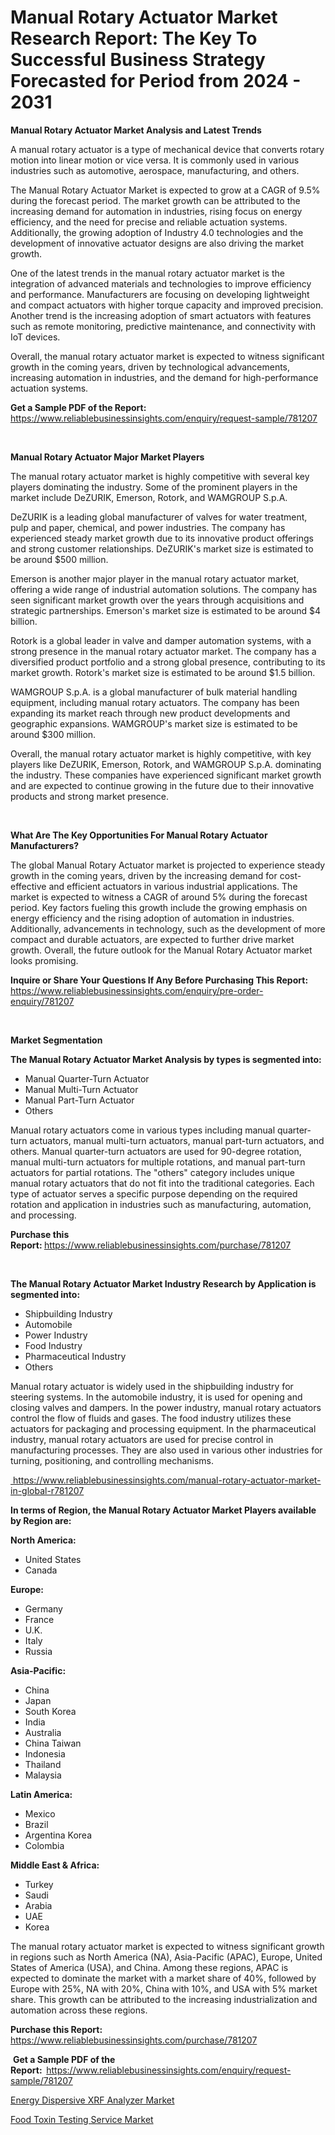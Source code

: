 <p><h1>Manual Rotary Actuator Market Research Report: The Key To Successful Business Strategy Forecasted for Period from 2024 - 2031</h1></p><p><strong>Manual Rotary Actuator Market Analysis and Latest Trends</strong></p>
<p><p>A manual rotary actuator is a type of mechanical device that converts rotary motion into linear motion or vice versa. It is commonly used in various industries such as automotive, aerospace, manufacturing, and others.</p><p>The Manual Rotary Actuator Market is expected to grow at a CAGR of 9.5% during the forecast period. The market growth can be attributed to the increasing demand for automation in industries, rising focus on energy efficiency, and the need for precise and reliable actuation systems. Additionally, the growing adoption of Industry 4.0 technologies and the development of innovative actuator designs are also driving the market growth.</p><p>One of the latest trends in the manual rotary actuator market is the integration of advanced materials and technologies to improve efficiency and performance. Manufacturers are focusing on developing lightweight and compact actuators with higher torque capacity and improved precision. Another trend is the increasing adoption of smart actuators with features such as remote monitoring, predictive maintenance, and connectivity with IoT devices.</p><p>Overall, the manual rotary actuator market is expected to witness significant growth in the coming years, driven by technological advancements, increasing automation in industries, and the demand for high-performance actuation systems.</p></p>
<p><strong>Get a Sample PDF of the Report:&nbsp;</strong> <a href="https://www.reliablebusinessinsights.com/enquiry/request-sample/781207">https://www.reliablebusinessinsights.com/enquiry/request-sample/781207</a></p>
<p>&nbsp;</p>
<p><strong>Manual Rotary Actuator Major Market Players</strong></p>
<p><p>The manual rotary actuator market is highly competitive with several key players dominating the industry. Some of the prominent players in the market include DeZURIK, Emerson, Rotork, and WAMGROUP S.p.A.</p><p>DeZURIK is a leading global manufacturer of valves for water treatment, pulp and paper, chemical, and power industries. The company has experienced steady market growth due to its innovative product offerings and strong customer relationships. DeZURIK's market size is estimated to be around $500 million.</p><p>Emerson is another major player in the manual rotary actuator market, offering a wide range of industrial automation solutions. The company has seen significant market growth over the years through acquisitions and strategic partnerships. Emerson's market size is estimated to be around $4 billion.</p><p>Rotork is a global leader in valve and damper automation systems, with a strong presence in the manual rotary actuator market. The company has a diversified product portfolio and a strong global presence, contributing to its market growth. Rotork's market size is estimated to be around $1.5 billion.</p><p>WAMGROUP S.p.A. is a global manufacturer of bulk material handling equipment, including manual rotary actuators. The company has been expanding its market reach through new product developments and geographic expansions. WAMGROUP's market size is estimated to be around $300 million.</p><p>Overall, the manual rotary actuator market is highly competitive, with key players like DeZURIK, Emerson, Rotork, and WAMGROUP S.p.A. dominating the industry. These companies have experienced significant market growth and are expected to continue growing in the future due to their innovative products and strong market presence.</p></p>
<p>&nbsp;</p>
<p><strong>What Are The Key Opportunities For Manual Rotary Actuator Manufacturers?</strong></p>
<p><p>The global Manual Rotary Actuator market is projected to experience steady growth in the coming years, driven by the increasing demand for cost-effective and efficient actuators in various industrial applications. The market is expected to witness a CAGR of around 5% during the forecast period. Key factors fueling this growth include the growing emphasis on energy efficiency and the rising adoption of automation in industries. Additionally, advancements in technology, such as the development of more compact and durable actuators, are expected to further drive market growth. Overall, the future outlook for the Manual Rotary Actuator market looks promising.</p></p>
<p><strong>Inquire or Share Your Questions If Any Before Purchasing This Report:</strong> <a href="https://www.reliablebusinessinsights.com/enquiry/pre-order-enquiry/781207">https://www.reliablebusinessinsights.com/enquiry/pre-order-enquiry/781207</a></p>
<p>&nbsp;</p>
<p><strong>Market Segmentation</strong></p>
<p><strong>The Manual Rotary Actuator Market Analysis by types is segmented into:</strong></p>
<p><ul><li>Manual Quarter-Turn Actuator</li><li>Manual Multi-Turn Actuator</li><li>Manual Part-Turn Actuator</li><li>Others</li></ul></p>
<p><p>Manual rotary actuators come in various types including manual quarter-turn actuators, manual multi-turn actuators, manual part-turn actuators, and others. Manual quarter-turn actuators are used for 90-degree rotation, manual multi-turn actuators for multiple rotations, and manual part-turn actuators for partial rotations. The "others" category includes unique manual rotary actuators that do not fit into the traditional categories. Each type of actuator serves a specific purpose depending on the required rotation and application in industries such as manufacturing, automation, and processing.</p></p>
<p><strong>Purchase this Report:&nbsp;</strong><a href="https://www.reliablebusinessinsights.com/purchase/781207">https://www.reliablebusinessinsights.com/purchase/781207</a></p>
<p>&nbsp;</p>
<p><strong>The Manual Rotary Actuator Market Industry Research by Application is segmented into:</strong></p>
<p><ul><li>Shipbuilding Industry</li><li>Automobile</li><li>Power Industry</li><li>Food Industry</li><li>Pharmaceutical Industry</li><li>Others</li></ul></p>
<p><p>Manual rotary actuator is widely used in the shipbuilding industry for steering systems. In the automobile industry, it is used for opening and closing valves and dampers. In the power industry, manual rotary actuators control the flow of fluids and gases. The food industry utilizes these actuators for packaging and processing equipment. In the pharmaceutical industry, manual rotary actuators are used for precise control in manufacturing processes. They are also used in various other industries for turning, positioning, and controlling mechanisms.</p></p>
<p><a href="https://www.reliablebusinessinsights.com/manual-rotary-actuator-market-in-global-r781207">&nbsp;https://www.reliablebusinessinsights.com/manual-rotary-actuator-market-in-global-r781207</a></p>
<p><strong>In terms of Region, the Manual Rotary Actuator Market Players available by Region are:</strong></p>
<p>
    <p> <strong> North America: </strong>
        <ul>
            <li>United States</li>
            <li>Canada</li>
        </ul>
        </p> 
    <p> <strong> Europe: </strong>
        <ul>
            <li>Germany</li>
            <li>France</li>
            <li>U.K.</li>
            <li>Italy</li>
            <li>Russia</li>
        </ul>
        </p> 
    <p> <strong> Asia-Pacific: </strong>
        <ul>
            <li>China</li>
            <li>Japan</li>
            <li>South Korea</li>
            <li>India</li>
            <li>Australia</li>
            <li>China Taiwan</li>
            <li>Indonesia</li>
            <li>Thailand</li>
            <li>Malaysia</li>
        </ul>
        </p> 
    <p> <strong> Latin America: </strong>
        <ul>
            <li>Mexico</li>
            <li>Brazil</li>
            <li>Argentina Korea</li>
            <li>Colombia</li>
        </ul>
        </p> 
    <p> <strong> Middle East & Africa: </strong>
        <ul>
            <li>Turkey</li>
            <li>Saudi</li>
            <li>Arabia</li>
            <li>UAE</li>
            <li>Korea</li>
        </ul>
    </p>
    </p>
<p><p>The manual rotary actuator market is expected to witness significant growth in regions such as North America (NA), Asia-Pacific (APAC), Europe, United States of America (USA), and China. Among these regions, APAC is expected to dominate the market with a market share of 40%, followed by Europe with 25%, NA with 20%, China with 10%, and USA with 5% market share. This growth can be attributed to the increasing industrialization and automation across these regions.</p></p>
<p><strong>Purchase this Report: </strong><a href="https://www.reliablebusinessinsights.com/purchase/781207">https://www.reliablebusinessinsights.com/purchase/781207</a></p>
<p>&nbsp;<strong>Get a Sample PDF of the Report:&nbsp;&nbsp;</strong><a href="https://www.reliablebusinessinsights.com/enquiry/request-sample/781207">https://www.reliablebusinessinsights.com/enquiry/request-sample/781207</a></p>
<p><strong></strong></p>
<p><p><a href="https://github.com/HenrietteMills1/Market-Research-Report-List-2/blob/main/energy-dispersive-xrf-analyzer-market.md">Energy Dispersive XRF Analyzer Market</a></p><p><a href="https://view.publitas.com/reportprime-1/global-food-toxin-testing-service-market-share-and-growth-opportunities-and-market-size-growing-with-a-cagr-of-5-8-for-period-from-2024-2031/">Food Toxin Testing Service Market</a></p></p>
